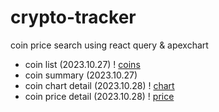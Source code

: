 # crypto-tracker

coin price search using react query & apexchart

-   coin list (2023.10.27)
    ! [coins](https://toweringcloud.github.io/crypto-tracker/snapshot1.png)
-   coin summary (2023.10.27)
-   coin chart detail (2023.10.28)
    ! [chart](https://toweringcloud.github.io/crypto-tracker/snapshot2.png)
-   coin price detail (2023.10.28)
    ! [price](https://toweringcloud.github.io/crypto-tracker/snapshot3.png)
